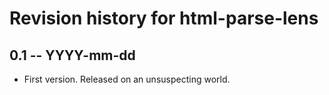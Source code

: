 # Revision history for html-parse-lens

## 0.1 -- YYYY-mm-dd

* First version. Released on an unsuspecting world.
